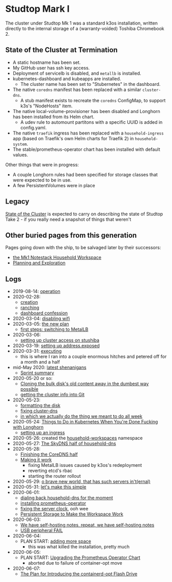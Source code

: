 # Studtop Mark I

The cluster under Studtop Mk 1 was a standard k3os installation, written directly to the internal storage of a (warranty-voided) Toshiba Chromebook 2.

## State of the Cluster at Termination

- A static hostname has been set.
- My GitHub user has ssh key access.
- Deployment of servicelb is disabled, and `metallb` is installed.
- kubernetes-dashboard and kubeapps are installed.
  - The cluster name has been set to "Stubernetes" in the dashboard.
- The native `coredns` manifest has been replaced with a similar `cluster-dns`.
  - A stub manifest exists to recreate the `coredns` ConfigMap, to support k3s's "NodeHosts" item.
- The native local-volume-provisioner has been disabled and Longhorn has been installed from its Helm chart.
  - A udev rule to automount partitons with a specific UUID is added in config.yaml.
- The native `traefik` ingress has been replaced with a `household-ingress` app (based on Traefik's own Helm charts for Traefik 2) in `household-system`.
- The stable/prometheus-operator chart has been installed with default values.

Other things that were in progress:

- A couple Longhorn rules had been specified for storage classes that were expected to be in use.
- A few PersistentVolumes were in place

## Legacy

[State of the Cluster](a4389025-9425-4fe1-ab3b-8d086bce6a13.md) is expected to carry on describing the state of Studtop Take 2 - if you really need a snapshot of things that weren't

## Other buried pages from this generation

Pages going down with the ship, to be salvaged later by their successors:

- [the Mk1 Notestack Household Workspace](67826054-ed26-41e6-80c9-5d677e6a8cba.md)
- [Planning and Exploration](9ac503ed-a6d8-4fc3-996b-d1e94d18e139.md)

## Logs

- 2019-08-14: [operation](7c4b615a-033c-4230-97f7-0e91139b5c9a.md)
- 2020-02-28:
  - [creation](c83c7062-d45b-411b-9420-0db45f85be2b.md)
  - [ranching](8feab719-bfad-45ac-938e-3ccb9f8c9e72.md)
  - [dashboard confession](45fb7e26-f342-4cd3-814c-5e9ac43af602.md)
- 2020-03-04: [disabling wifi](8e14bac7-619e-42a3-9730-8355005383c5.md)
- 2020-03-05: [the new plan](aea5717c-3578-4b53-a070-7677e36b1d04.md)
  - [first steps: switching to MetalLB](27f5f508-d869-4292-9036-30fc0ccaf014.md)
- 2020-03-06:
  - [setting up cluster access on stushiba](b9a55188-647f-4cd0-ab69-6df7e25ccb24.md)
- 2020-03-19: [setting up address.exposed](07e52fe5-91ae-4f98-a565-dcf10e3232c2.md)
- 2020-03-31: [executing](515478b1-74db-434c-9949-1053d46aa653.md)
  - this is where I ran into a couple enormous hitches and petered off for a month and a half
- mid-May 2020: [latest shenanigans](de490ea9-f480-4e03-a671-0d1173753c53.md)
  - [Sprint summary](40c69f2f-1c10-4ae6-a40b-cdd74c8e26bf.md)
- 2020-05-20 or so:
  - [Cloning the bulk disk's old content away in the dumbest way possible](50db1a39-be99-42ff-ab74-ab0661d0ca2d.md)
  - [getting the cluster info into Git](a66292a0-b50c-42ac-971b-5cc23cf6e91a.md)
- 2020-05-23:
  - [formatting the disk](d5d05f3d-21b7-4445-ac6b-8d0e3f483f37.md)
  - [fixing cluster-dns](38a68c9c-c6af-43a8-a24c-2d2300528464.md)
  - [in which we actually do the thing we meant to do all week](965ae40d-d67d-4adc-aef6-727290dc44c4.md)
- 2020-05-24: [Things to Do in Kubernetes When You're Done Fucking with Longhorn](3bfb1a24-ca82-41f0-a2b0-fa8a0ba7d8b8.md)
  - [setting up an ingress](3758cf1a-01a7-4529-8344-9f4e621eb8c7.md)
- 2020-05-26: created the [household-workspaces](98583255-8ee5-4d4d-aade-92dbdde01f63.md) namespace
- 2020-05-27: [The SkyDNS half of household-dns](598de530-7e33-44eb-83ce-e15edf3a5405.md)
- 2020-05-28:
  - [Finishing the CoreDNS half](84be6927-2ff2-461b-9078-86d31e9f3509.md)
  - [Making it work](219b93f6-2ec1-4c82-9d8b-e2919417cbb3.md)
    - fixing MetalLB issues caused by k3os's redeployment
    - reverting etcd's rbac
    - starting the router rollout
- 2020-05-29: [o brave new world, that has such servers in't(ernal)](62dd6ff2-2f9b-410c-ab05-0c11abcca74b.md)
- 2020-05-31: [let's make this simple](fe1f8446-6298-42b3-a0ad-da51295a4ebe.md)
- 2020-06-01:
  - [dialing back household-dns for the moment](b732fb93-07d4-4ca1-a0e1-306e4ac98a35.md)
  - [installing prometheus-operator](45ec0eb8-05e7-474d-ad8e-3153c23b4daf.md)
  - [fixing the server clock](a55d7878-a29b-4cef-a151-4cfd765ebb88.md), ooh wee
  - [Persistent Storage to Make the Workspace Work](54250980-bf8c-43a7-a028-d838467bbb33.md)
- 2020-06-03:
  - [We have self-hosting notes, repeat, we have self-hosting notes](1558a75c-b543-452d-a119-d584595479ab.md)
  - [USB peripheral FAIL](86357bd3-3773-4f91-bc47-1aa9c04e5a16.md)
- 2020-06-04:
  - PLAN START: [adding more space](e592bf80-3dd2-4689-934f-2374a487308d.md)
    - this was what killed the installation, pretty much
- 2020-06-05:
  - PLAN START: [Upgrading the Prometheus Operator Chart](fd75a490-63d2-4736-a3e3-a6cad0634d5d.md)
    - aborted due to failure of container-opt move
- 2020-06-07:
  - [The Plan for Introducing the containerd-opt Flash Drive](c8dc2bdd-4e39-4b37-88c5-dc1d29415557.md)


